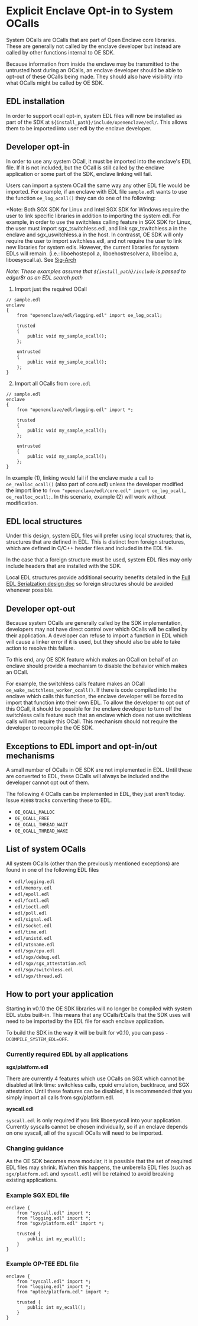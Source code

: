 # Explicit Enclave Opt-in to System OCalls

System OCalls are OCalls that are part of Open Enclave core libraries. These are generally not
called by the enclave developer but instead are called by other functions internal to OE SDK.

Because information from inside the enclave may be transmitted to the untrusted host
during an OCalls, an enclave developer should be able to opt-out of these OCalls
being made. They should also have visibility into what OCalls might be called by OE SDK.

## EDL installation

In order to support ocall opt-in, system EDL files will now be installed as part of the SDK at
`${install_path}/include/openenclave/edl/`. This allows them to be imported into user edl by the
enclave developer.

## Developer opt-in

In order to use any system OCall, it must be imported into the enclave's EDL file. If it is not
included, but the OCall is still called by the enclave application or some part of the SDK,
enclave linking will fail.

Users can import a system OCall the same way any other EDL file would be imported. For example,
if an enclave with EDL file `sample.edl` wants to use the function `oe_log_ocall()` they can do
one of the following:

*Note: Both SGX SDK for Linux and Intel SGX SDK for Windows require the user to link specific
libraries in addition to importing the system edl. For example, in order to use the switchless
calling feature in SGX SDK for Linux, the user must import sgx_tswitchless.edl, and link
sgx_tswitchless.a in the enclave and sgx_uswitchless.a in the host. In contrasst, OE SDK will
only require the user to import switchless.edl, and not require the user to link new
libraries for system edls. However, the current libraries for system EDLs will remain.
(i.e.: liboehostepoll.a,  liboehostresolver.a, liboelibc.a, liboesyscall.a).
See [Sig-Arch](https://hackmd.io/@aeva/oesdk-sig-arch#23-June-2020)


*Note: These examples assume that `${install_path}/include` is passed to edger8r as an EDL search path*

1. Import just the required OCall

```
// sample.edl
enclave
{
    from "openenclave/edl/logging.edl" import oe_log_ocall;

    trusted
    {
        public void my_sample_ecall();
    };

    untrusted
    {
        public void my_sample_ocall();
    };
}
```

2. Import all OCalls from `core.edl`

```
// sample.edl
enclave
{
    from "openenclave/edl/logging.edl" import *;

    trusted
    {
        public void my_sample_ecall();
    };

    untrusted
    {
        public void my_sample_ocall();
    };
}
```

In example (1), linking would fail if the enclave made a call to `oe_realloc_ocall()`
(also part of core.edl) unless the developer modified the import line to
`from "openenclave/edl/core.edl" import oe_log_ocall, oe_realloc_ocall;`. In this scenario,
example (2) will work without modification.

## EDL local structures

Under this design, system EDL files will prefer using local structures; that is, structures
that are defined in EDL. This is distinct from foreign structures, which are defined in
C/C++ header files and included in the EDL file.

In the case that a foreign structure must be used, system EDL files may only include headers
that are installed with the SDK.

Local EDL structures provide additional security benefits detailed in the
[Full EDL Serialzation design doc](
https://github.com/openenclave/openenclave/blob/master/docs/DesignDocs/full_edl_serialization.md#motivation)
so foreign structures should be avoided whenever possible.

## Developer opt-out

Because system OCalls are generally called by the SDK implementation, developers
may not have direct control over which OCalls will be called by their application.
A developer can refuse to import a function in EDL which will cause a linker error
if it is used, but they should also be able to take action to resolve this failure.

To this end, any OE SDK feature which makes an OCall on behalf of an enclave
should provide a mechanism to disable the behavior which makes an OCall.

For example, the switchless calls feature makes an OCall
`oe_wake_switchless_worker_ocall()`. If there is code compiled into the enclave
which calls this function, the enclave developer will be forced to import that
function into their own EDL. To allow the developer to opt out of this OCall,
it should be possible for the enclave developer to turn off the switchless calls
feature such that an enclave which does not use switchless calls will not require
this OCall. This mechanism should not require the developer to recompile the OE
SDK.

## Exceptions to EDL import and opt-in/out mechanisms

A small number of OCalls in OE SDK are not implemented in EDL. Until these are
converted to EDL, these OCalls will always be included and the developer cannot
opt out of them.

The following 4 OCalls can be implemented in EDL, they just aren't today. Issue
`#2008` tracks converting these to EDL.

* `OE_OCALL_MALLOC`
* `OE_OCALL_FREE`
* `OE_OCALL_THREAD_WAIT`
* `OE_OCALL_THREAD_WAKE`

## List of system OCalls

All system OCalls (other than the previously mentioned exceptions) are found
in one of the following EDL files

* `edl/logging.edl`
* `edl/memory.edl`
* `edl/epoll.edl`
* `edl/fcntl.edl`
* `edl/ioctl.edl`
* `edl/poll.edl`
* `edl/signal.edl`
* `edl/socket.edl`
* `edl/time.edl`
* `edl/unistd.edl`
* `edl/utsname.edl`
* `edl/sgx/cpu.edl`
* `edl/sgx/debug.edl`
* `edl/sgx/sgx_attestation.edl`
* `edl/sgx/switchless.edl`
* `edl/sgx/thread.edl`

## How to port your application

Starting in v0.10 the OE SDK libraries will no longer be compiled with system
EDL stubs built-in. This means that any OCalls/ECalls that the SDK uses will
need to be imported by the EDL file for each enclave application.

To build the SDK in the way it will be built for v0.10, you can pass
`-DCOMPILE_SYSTEM_EDL=OFF`.

### Currently required EDL by all applications

**sgx/platform.edl**

There are currently 4 features which use OCalls on SGX which cannot be
disabled at link time: switchless calls, cpuid emulation, backtrace,
and SGX attestation. Until these features can be disabled, it is
recommended that you simply import all calls from sgx/platform.edl.

**syscall.edl**

`syscall.edl` is only required if you link liboesyscall into your application.
Currently syscalls cannot be chosen individually, so if an enclave depends on
one syscall, all of the syscall OCalls will need to be imported.

### Changing guidance

As the OE SDK becomes more modular, it is possible that the set of required
EDL files may shrink. If/when this happens, the umberella EDL files (such as
`sgx/platform.edl` and `syscall.edl`) will be retained to avoid breaking
existing applications.

### Example SGX EDL file

```
enclave {
    from "syscall.edl" import *;
    from "logging.edl" import *;
    from "sgx/platform.edl" import *;

    trusted {
        public int my_ecall();
    }
}
```

### Example OP-TEE EDL file

```
enclave {
    from "syscall.edl" import *;
    from "logging.edl" import *;
    from "optee/platform.edl" import *;

    trusted {
        public int my_ecall();
    }
}
```
